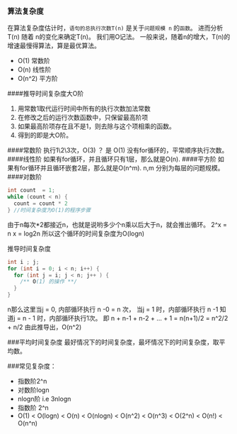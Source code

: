 ### 算法复杂度
在算法复杂度估计时，`语句的总执行次数T(n)` 是关于`问题规模 n` 的`函数`。
进而分析T(n) 随着 n的变化来确定T(n)。
我们用O记法。
一般来说，随着n的增大，T(n)的增速最慢得算法，算是最优算法。

- O(1) 常数阶
- O(n) 线性阶
- O(n^2) 平方阶

####推导时间复杂度大O阶
1. 用常数1取代运行时间中所有的执行次数加法常数
2. 在修改之后的运行次数函数中，只保留最高阶项
3. 如果最高阶项存在且不是1，则去除与这个项相乘的函数。
4. 得到的即是大O阶。


####常数阶
执行1\2\3次，O(3) ？ 是 O(1)
没有for循环的，平常顺序执行次数。 
####线性阶
如果有for循环，并且循环只有1层，那么就是O(n).
####平方阶
如果有for循环并且循环嵌套2层，那么就是O(n^m). n,m 分别为每层的问题规模。
####对数阶
```java
int count  = 1;
while (count < n) {
  count = count * 2
} //时间复杂度为O(1)的程序步骤
```
由于n每次*2都接近n，也就是说哟多少个n乘以后大于n，就会推出循环。
2^x = n
x = log2n
所以这个循环的时间复杂度为O(logn)

推导时间复杂度
```java
int i ; j;
for (int i = 0; i < n; i++) {
  for (int j = i; j < n; j++ ) {
    /** O(1) 的操作 **/
  }
}
```
n那么这里当j = 0, 内部循环执行 n -0 = n 次， 当j = 1 时，内部循环执行 n -1 知道j = n - 1 时，内部循环执行1次。
即 n + n-1 + n-2 + ... + 1 = n(n+1)/2 = n^2/2 + n/2
由此推导出，O(n^2)

###平均时间复杂度
最好情况下的时间复杂度，最坏情况下的时间复杂度，取平均数。

###常见复杂度：
- 指数阶2^n
- 对数阶logn
- nlogn阶 i.e 3nlogn
- 指数阶 2^n
- O(1) < O(logn) < O(n) < O(nlogn) < O(n^2) < O(n^3) < O(2^n) < O(n!) < O(n^n)
